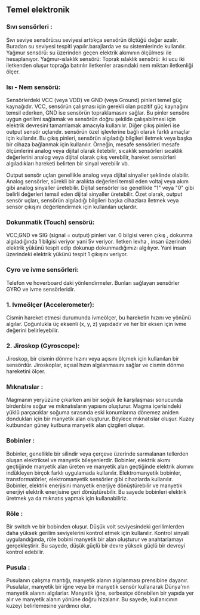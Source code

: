 ## Temel elektronik

### Sıvı sensörleri :
Sıvı seviye sensörü:su seviyesi arttıkça sensörün ölçtüğü değer azalır. Buradan su seviyesi tespiti yapılır.barajlarda ve su sistemlerinde kullanılır.
Yağmur sensörü: su üzerinden geçen elektrik akımının ölçülmesi ile hesaplanıyor.
Yağmur-ıslaklık sensörü:
Toprak ıslaklık sensörü: iki ucu iki iletkenden oluşur toprağa batırılır  iletkenler arasındaki nem miktarı iletkenliği ölçer.

### Isı - Nem sensörü: 

Sensörlerdeki VCC (veya VDD) ve GND (veya Ground) pinleri temel güç kaynağıdır. VCC, sensörün çalışması için gerekli olan pozitif güç kaynağını temsil ederken, GND ise sensörün topraklamasını sağlar. Bu pinler sensöre uygun gerilimi sağlamak ve sensörün doğru şekilde çalışabilmesi için elektrik devresini tamamlamak amacıyla kullanılır.
Diğer çıkış pinleri ise output sensör uçlarıdır. sensörün özel işlevlerine bağlı olarak farklı amaçlar için kullanılır. Bu çıkış pinleri, sensörün algıladığı bilgileri iletmek veya başka bir cihaza bağlanmak için kullanılır. Örneğin, mesafe sensörleri mesafe ölçümlerini analog veya dijital olarak iletebilir, sıcaklık sensörleri sıcaklık değerlerini analog veya dijital olarak çıkış verebilir, hareket sensörleri algıladıkları hareketi belirten bir sinyal verebilir vb.

Output sensör uçları genellikle analog veya dijital sinyaller şeklinde olabilir. Analog sensörler, sürekli bir aralıkta değerleri temsil eden voltaj veya akım gibi analog sinyaller üretebilir. Dijital sensörler ise genellikle "1" veya "0" gibi belirli değerleri temsil eden dijital sinyaller üretebilir.
Özet olarak, output sensör uçları, sensörün algıladığı bilgileri başka cihazlara iletmek veya sensör çıkışını değerlendirmek için kullanılan uçlardır.


### Dokunmatik (Touch) sensörü:
VCC,GND ve SIG (signal = output) pinleri var.
0 bilgisi veren çıkış , dokunma algıladığında 1 bilgisi veriyor yani 5v  veriyor. Iletken levha , insan üzerindeki elektrik yükünü tespit edip dokunup dokunmadığımızı algılıyor. Yani insan üzerindeki elektrik yükünü tespit 1 çıkışını veriyor.

### Cyro ve ivme sensörleri: 
Telefon ve hoverboard daki yönlendirmeler. Bunları sağlayan sensörler GYRO ve  ivme sensörleridir.

### 1. Ivmeölçer (Accelerometer): 
Cismin hareket etmesi durumunda ivmeölçer, bu hareketin hızını ve yönünü algılar. Çoğunlukla üç eksenli (x, y, z) yapıdadır ve her bir eksen için ivme değerini belirleyebilir. 
### 2. Jiroskop (Gyroscope): 
Jiroskop, bir cismin dönme hızını veya açısını ölçmek için kullanılan bir sensördür. Jiroskoplar, açısal hızın algılanmasını sağlar ve cismin dönme hareketini ölçer. 

### Mıknatıslar :
Magmanın yeryüzüne çıkarken ani bir soğuk ile karşılaşması sonucunda birdenbire soğur ve mıknatısların yapısını oluşturur.
Magma içerisindeki yüklü parçacıklar  soğuma sırasında eski konumlarına dönemez aniden dondukları için bir manyetik alan oluşturur. Böylece mıknatıslar oluşur. Kuzey kutbundan güney kutbuna manyetik alan çizgileri oluşur.

### Bobinler :
Bobinler, genellikle bir silindir veya çerçeve üzerinde sarmalanan tellerden oluşan elektriksel ve manyetik bileşenlerdir. Bobinler, elektrik akımı geçtiğinde manyetik alan üreten ve manyetik alan geçtiğinde elektrik akımını indükleyen birçok farklı uygulamada kullanılır. Elektromanyetik bobinler, transformatörler, elektromanyetik sensörler gibi cihazlarda kullanılır. Bobinler, elektrik enerjisini manyetik enerjiye dönüştürebilir ve manyetik enerjiyi elektrik enerjisine geri dönüştürebilir. Bu sayede bobinleri elektrik üretmek ya da mıknatıs yapmak için kullanabiliriz.

### Röle : 
Bir switch ve bir bobinden oluşur. Düşük volt seviyesindeki gerilimlerden daha yüksek gerilim seviyelerini kontrol etmek için kullanılır. 
Kontrol sinyali uygulandığında, röle bobini manyetik bir alan oluşturur ve anahtarlamayı gerçekleştirir. Bu sayede, düşük güçlü bir devre yüksek güçlü bir devreyi kontrol edebilir.


### Pusula :
Pusulanın çalışma mantığı, manyetik alanın algılanması prensibine dayanır. Pusulalar, manyetik bir iğne veya bir manyetik sensör kullanarak Dünya'nın manyetik alanını algılarlar. Manyetik iğne, serbestçe dönebilen bir yapıda yer alır ve manyetik alanın yönüne doğru hizalanır. Bu sayede, kullanıcının kuzeyi belirlemesine yardımcı olur. 


